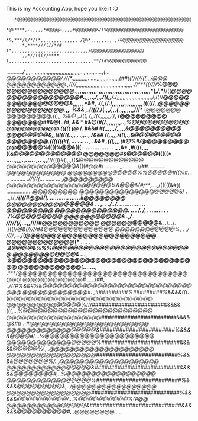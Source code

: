 
<!-- prettier-ignore -->

This is my Accounting App, hope you like it :D


       *@@@@@@@@@@@@@@@@@@@@@@@@@@@@@@@@@@@@@@@@@@@@@@@@@@@@@@@@@@@@@@@@@@   
          *@%****,.,,,,,*#@@@@&,,,,#@@@@@@@@&/(%@@@@@@@@@@@@@@@@@@@@@@@@@@@@@   
          *&,***/(/*/(*,,,,,,,,,,,,,,./@%*,,,,,,,,.,/&@@@@@@@@@@@@@@@@@@@@@@@   
          *,****///(//*/#(*,,,,,,,,,,,,,,,,,,,,,,,,,,,,,/@@@@@@@@@@@@@@@@@@@@   
          ,,*//(((//****(,,,,,,,,,,,,,,,,,,,,,,,,,,,,,,,,**/(#%&@@@@@@@@@@@@@   
..........*.******/****.,,,...,,,,,,,,,,,,,,,,,,,,,,,,,,,,,,,..,,,,.,,.....,(...
@@@@@@@@@@@/,**/**/(*.,,,,,,,,,,.     ....,,,,,,,....,,,,(##(((//**(//((*,,,/@@@
@@@@@@@@@@@@.,/(/*/,,,,,,,,,,,,,,,,,,,,,,,,,,,,,,,,,,,,,,.//****((///*/*****%@@@
@@@@@@@@@@@@@*.*,,,,,,,,,,,,.,,,,,,,,,,,,,,,,,,,,,,,,,,,,,,*(,/**,*/**/((***@@@@
@@@@@@@@@@@@@@#.,,,,.,/,,,/((,,/**.*/,,,,,,,,,,,,,,,,,,,,,,,,/,/(//********@@@@@
@@@@@@@@@@@@&,,,,,,         *&#, .**((,//./,,,,,,,.*,,,,,,,,,,(*(**((//*,,@@@@@@
@@@@@@@@@@@*.,,*.          %&&   ,.((((/,*/(*.,,/,,,(*,,,,,,,,,///***** (@@@@@@@
@@@@@@@@@*,((,,,          %&@*    ,./((,        *(,,/(/.,,,,,,,*(/**, /@@@@@@@@@
@@@@@@@##&@(../#,        *&&*      *            #&@(*#(/.,,,,,,,,..,%@@@@@@@@@@@
@@@@@@@@@@*.*(((((       (@*      /.           #&&#   *#(,,,,,,/,,,,,&@@@@@@@@@@
@@@@@@@@&,,(((((((..,,   ,    .,,..,          /&&#     *((,,,,,/(((,.,&@@@@@@@@@
@@@@@@@@,(((((((#(, ...   .   .. .. ,.        &&#      ,(((,,,,*(#@%#/*@@@@@@@@@
@@@@@@@%((((%@@&(((. ................. ,,    ,&*      ,#((((,,,,((&@@@@@@@@@@@@@
@@@@@@@#&@@@@@@(((((* .....,,,,.,. .... ,.. .,,**///((((#(*,,,,*((&@@@@@@@@@@@@@
@@@@@@@@@@@@@@&(((#@@#/  ..........,*,. ...... .*//##*. .......... *@@@@@@@@@@@@
@@@@@@@@@@@@@@%%@@@@@#((%#. . .. .......... .*//((((...   ...... ... ,@@@@@@@@@@
@@@@@@@@@@@@@@@@@@@@@%&@@@&(#/**,..   .,*/(((((&#((. ................ .@@@@@@@@@
@@@@@@@@@@@@@@@@@@@@&/ .    ,.,//**,****/((((#@@#((. ........... ......#@@@@@@@@
@@@@@@@@@@@@@@@@&*    .      .      ,.   .   .*/*../. ............... *@@@@@@@@@
@@@@@@@@@@@@@@.       ..                .   /.   /, *. ......... . .*/%@@@@@@@@@
@@@@@@@@@@@&    .,****/                .         /////(/*,...,,*////#@@@@@@@@@@@
@@@@@@@@@@@&.     .**/.                ./.       ,/((/*/@&(/////#&@@@@@@@@@@@@@@
@@@@@@@@@@@@%,    . ,/                 */*///*,...,/**(@@@@@@@@@@@@@@@@@@@@@@@@@
@@@@@@@@@@@@@(* .... .                .*****&@@@@&%%%@@@@@@@@@@@@@@@@@@@@@@@@@@@
@@@@@@@@@@@@&     ...,               .*****&@@@@@@@@@@@@@@@@@@@@@@@@@@@@@@@@@@@@
@@@@@@@@@@@@(.......,               .*****/@@@@@@@@@@@@@@@@@@@@@@@@@@@@@@@@@@@@@
@@@@@@@@@@@@#  .....(##,          .,*//(#%&&#%&@@@@@@@@@@@@@@@@@@@@@@@@@@@@@@@@@
@@@@@@@@@@@@@#.    ,##########%#########%&&&&(((*.(@@@@@@@@@@@@@@@@@@@@@@@@@@@@@
@@@@@@@@@@@@@@@%///######################&&&&&(((,..,%@@@@@@@@@@@@@@@@@@@@@@@@@@
@@@@@@@@@@@@@@@@@@@#######################&&&&@&#((*...#@@@@@@@@@@@@@@@@@@@@@@@@
@@@@@@@@@@@@@@@@@@&#######################%&&&&@@@@#(*...%@@@@@@@@@@@@@@@@@@@@@@
@@@@@@@@@@@@@@@@@@%########################&&&&&@@@@@%(,..*@@@@@@@@@@@@@@@@@@@@@
@@@@@@@@@@@@@@@@@@#########################%&&&&@@@@@@@%/..,@@@@@@@@@@@@@@@@@@@@
@@@@@@@@@@@@@@@@@&##########################&&&&&@@@@@@@@#,..%@@@@@@@@@@@@@@@@@@
@@@@@@@@@@@@@@@@@%##########################%&&&&@@@@@@@@@&,../@@@@@@@@@@@@@@@@@
@@@@@@@@@@@@@@@@@###########################%&&&&&@@@@@@@@@@/...%@@@@@@@@@@%(#@@
@@@@@@@@@@@@@@@@&############################&&&&&&@@@@@@@@@@#,..*@@@@@@@@,...,